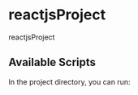 # reactjsProject
reactjsProject


## Available Scripts

In the project directory, you can run:






